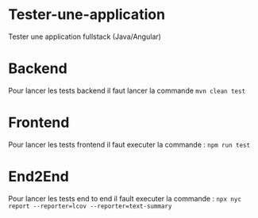 # Tester-une-application
Tester une application fullstack (Java/Angular)

# Backend
Pour lancer les tests backend il faut lancer la commande `mvn clean test` 

# Frontend
Pour lancer les tests frontend il faut executer la commande : `npm run test`

# End2End
Pour lancer les tests end to end il fault executer la commande : `npx nyc report --reporter=lcov --reporter=text-summary`
